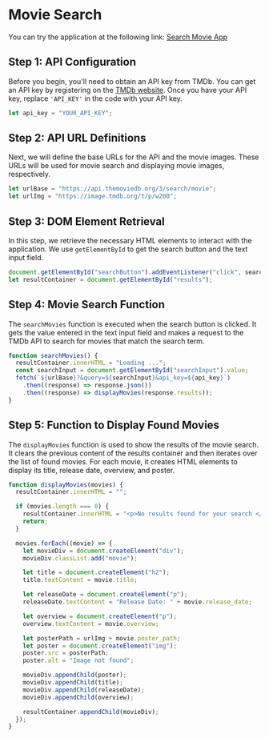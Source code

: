 # Movie Search

You can try the application at the following link: [Search Movie App](https://kiricode-search-movie-app.netlify.app)

## Step 1: API Configuration

Before you begin, you'll need to obtain an API key from TMDb. You can get an API key by registering on the [TMDb website](https://www.themoviedb.org/). Once you have your API key, replace `'API_KEY'` in the code with your API key.

```javascript
let api_key = "YOUR_API_KEY";
```

## Step 2: API URL Definitions

Next, we will define the base URLs for the API and the movie images. These URLs will be used for movie search and displaying movie images, respectively.

```javascript
let urlBase = "https://api.themoviedb.org/3/search/movie";
let urlImg = "https://image.tmdb.org/t/p/w200";
```

## Step 3: DOM Element Retrieval

In this step, we retrieve the necessary HTML elements to interact with the application. We use `getElementById` to get the search button and the text input field.

```javascript
document.getElementById("searchButton").addEventListener("click", searchMovies);
let resultContainer = document.getElementById("results");
```

## Step 4: Movie Search Function

The `searchMovies` function is executed when the search button is clicked. It gets the value entered in the text input field and makes a request to the TMDb API to search for movies that match the search term.

```javascript
function searchMovies() {
  resultContainer.innerHTML = "Loading ...";
  const searchInput = document.getElementById("searchInput").value;
  fetch(`${urlBase}?&query=${searchInput}&api_key=${api_key}`)
    .then((response) => response.json())
    .then((response) => displayMovies(response.results));
}
```

## Step 5: Function to Display Found Movies

The `displayMovies` function is used to show the results of the movie search. It clears the previous content of the results container and then iterates over the list of found movies. For each movie, it creates HTML elements to display its title, release date, overview, and poster.

```javascript
function displayMovies(movies) {
  resultContainer.innerHTML = "";

  if (movies.length === 0) {
    resultContainer.innerHTML = "<p>No results found for your search </p>";
    return;
  }

  movies.forEach((movie) => {
    let movieDiv = document.createElement("div");
    movieDiv.classList.add("movie");

    let title = document.createElement("h2");
    title.textContent = movie.title;

    let releaseDate = document.createElement("p");
    releaseDate.textContent = "Release Date: " + movie.release_date;

    let overview = document.createElement("p");
    overview.textContent = movie.overview;

    let posterPath = urlImg + movie.poster_path;
    let poster = document.createElement("img");
    poster.src = posterPath;
    poster.alt = "Image not found";

    movieDiv.appendChild(poster);
    movieDiv.appendChild(title);
    movieDiv.appendChild(releaseDate);
    movieDiv.appendChild(overview);

    resultContainer.appendChild(movieDiv);
  });
}
```